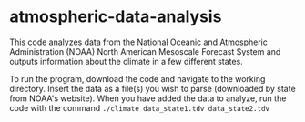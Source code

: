 # atmospheric-data-analysis
This code analyzes data from the National Oceanic and Atmospheric Administration (NOAA) North American Mesoscale Forecast System and outputs information about the climate in a few different states.

To run the program, download the code and navigate to the working directory. Insert the data as a file(s) you wish to parse (downloaded by state from NOAA's website).
When you have added the data to analyze, run the code with the command `./climate data_state1.tdv data_state2.tdv`
